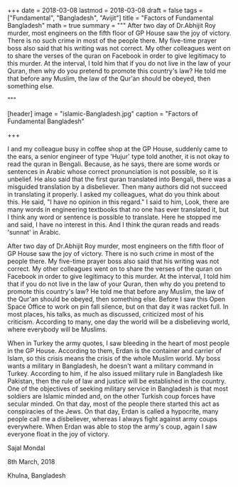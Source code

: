 +++
date = 2018-03-08
lastmod = 2018-03-08
draft = false
tags = ["Fundamental", "Bangladesh", "Avijit"]
title = "Factors of Fundamental Bangladesh"
math = true
summary = """
After two day of Dr.Abhijit Roy murder, most engineers on the fifth floor of GP House saw the joy of victory. There is no such crime in most of the people there. My five-time prayer boss also said that his writing was not correct. My other colleagues went on to share the verses of the quran on Facebook in order to give legitimacy to this murder. At the interval, I told him that if you do not live in the law of your Quran, then why do you pretend to promote this country's law? He told me that before any Muslim, the law of the Qur'an should be obeyed, then something else. 

"""

[header]
image = "islamic-Bangladesh.jpg"
caption = "Factors of Fundamental Bangladesh"

+++

I and my colleague busy in coffee shop at the GP House, suddenly came to the ears, a senior engineer of type 'Hujur' type told another, it is not okay to read the quran in Bengali. Because, as he says, there are some words or sentences in Arabic whose correct pronunciation is not possible, so it is unbelief. He also said that the first quran translated into Bengali, there was a misguided translation by a disbeliever. Then many authors did not succeed in translating it properly. I asked my colleagues, what do you think about this. He said, "I have no opinion in this regard." I said to him, Look, there are many words in engineering textbooks that no one has ever translated it, but I think any word or sentence is possible to translate. Here he stopped me and said, I have no interest in this. And I think the quran reads and reads 'sunnat' in Arabic.

After two day of Dr.Abhijit Roy murder, most engineers on the fifth floor of GP House saw the joy of victory. There is no such crime in most of the people there. My five-time prayer boss also said that his writing was not correct. My other colleagues went on to share the verses of the quran on Facebook in order to give legitimacy to this murder. At the interval, I told him that if you do not live in the law of your Quran, then why do you pretend to promote this country's law? He told me that before any Muslim, the law of the Qur'an should be obeyed, then something else. Before I saw this Open Space Office to work on pin fall silence, but on that day it was racket full. In most places, his talks, as much as discussed, criticized most of his criticism. According to many, one day the world will be a disbelieving world, where everybody will be Muslims.

When in Turkey the army quotes, I saw bleeding in the heart of most people in the GP House. According to them, Erdan is the container and carrier of Islam, so this crisis means the crisis of the whole Muslim world. My boss wants a military in Bangladesh, he doesn't want a military command in Turkey. According to him, if he also issued military rule in Bangladesh like Pakistan, then the rule of law and justice will be established in the country. One of the objectives of seeking military service in Bangladesh is that most soldiers are Islamic minded and, on the other Turkish coup forces have secular minded. On that day, most of the people there started this act as conspiracies of the Jews. On that day, Erdan is called a hypocrite, many people call me a disbeliever, whereas I always fight against army coups everywhere. When Erdan was able to stop the army's coup, again I saw everyone float in the joy of victory.

Sajal Mondal

8th March, 2018

Khulna, Bangladesh
